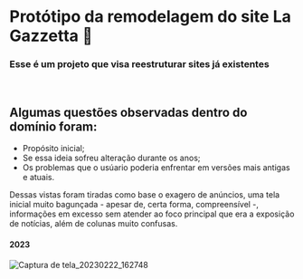 <h1>Protótipo da remodelagem do site La Gazzetta 📰</h1>

### Esse é um projeto que visa reestruturar sites já existentes
<br>

## Algumas questões observadas dentro do domínio foram:
+ Propósito inicial;
+ Se essa ideia sofreu alteração durante os anos;
+ Os problemas que o usúario poderia enfrentar em versões mais antigas e atuais.

Dessas vistas foram tiradas como base o exagero de anúncios, uma tela inicial muito bagunçada - apesar de, certa forma, compreensível -, informações em excesso sem atender ao foco principal que era a exposição de notícias, além de colunas muito confusas.
<br>
#### 2023
![Captura de tela_20230222_162748](https://user-images.githubusercontent.com/125093918/221382066-b7573479-9e84-4dd1-a340-4eb9b52dac14.png)
<br>

